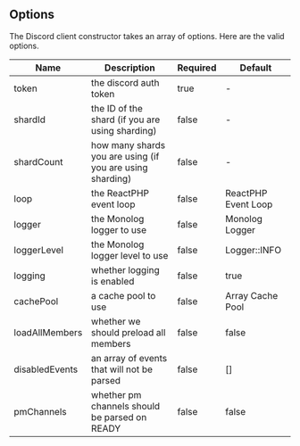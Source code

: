 ## Options

The Discord client constructor takes an array of options. Here are the valid options.

| Name | Description | Required | Default |
|------|-------------|----------|---------|
| token | the discord auth token | true | - |
| shardId | the ID of the shard (if you are using sharding) | false | - |
| shardCount | how many shards you are using (if you are using sharding) | false | - |
| loop | the ReactPHP event loop | false | ReactPHP Event Loop |
| logger | the Monolog logger to use | false | Monolog Logger |
| loggerLevel | the Monolog logger level to use | false | Logger::INFO |
| logging | whether logging is enabled | false | true |
| cachePool | a cache pool to use | false | Array Cache Pool |
| loadAllMembers | whether we should preload all members | false | false |
| disabledEvents | an array of events that will not be parsed | false | [] |
| pmChannels | whether pm channels should be parsed on READY | false | false |